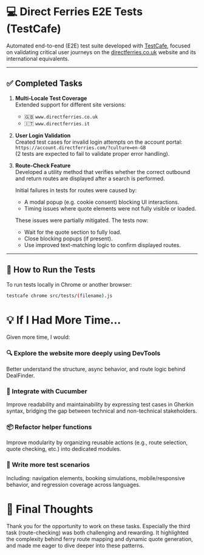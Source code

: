 # 💻 Direct Ferries E2E Tests (TestCafe)

Automated end-to-end (E2E) test suite developed with [TestCafe](https://testcafe.io/), focused on validating critical user journeys on the [directferries.co.uk](https://www.directferries.co.uk/) website and its international equivalents.

---

## ✅ Completed Tasks

1. **Multi-Locale Test Coverage**  
   Extended support for different site versions:  
   - 🇬🇧 `www.directferries.co.uk`  
   - 🇮🇹 `www.directferries.it`  

2. **User Login Validation**  
   Created test cases for invalid login attempts on the account portal:  
   `https://account.directferries.com/?culture=en-GB`  
   (2 tests are expected to fail to validate proper error handling).

3. **Route-Check Feature**  
   Developed a utility method that verifies whether the correct outbound and return routes are displayed after a search is performed.

   Initial failures in tests for routes were caused by:
   - A modal popup (e.g. cookie consent) blocking UI interactions.
   - Timing issues where quote elements were not fully visible or loaded.
   
   These issues were partially mitigated. The tests now:
   - Wait for the quote section to fully load.
   - Close blocking popups (if present).
   - Use improved text-matching logic to confirm displayed routes.

---

## 🧪 How to Run the Tests

To run tests locally in Chrome or another browser:

```bash
testcafe chrome src/tests/(filename).js
```

# 💡 If I Had More Time...
Given more time, I would:

### 🔍 Explore the website more deeply using DevTools
Better understand the structure, async behavior, and route logic behind DealFinder.

### 🧩 Integrate with Cucumber
Improve readability and maintainability by expressing test cases in Gherkin syntax, bridging the gap between technical and non-technical stakeholders.

### 📦 Refactor helper functions
Improve modularity by organizing reusable actions (e.g., route selection, quote checking, etc.) into dedicated modules.

### 🧪 Write more test scenarios
Including: navigation elements, booking simulations, mobile/responsive behavior, and regression coverage across languages.


# 🙏 Final Thoughts
Thank you for the opportunity to work on these tasks.
Especially the third task (route-checking) was both challenging and rewarding. It highlighted the complexity behind ferry route mapping and dynamic quote generation, and made me eager to dive deeper into these patterns.